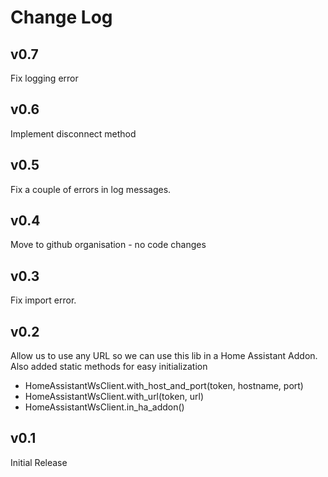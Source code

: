 Change Log
=======================

v0.7
------------

Fix logging error

v0.6
------------

Implement disconnect method

v0.5
------------

Fix a couple of errors in log messages.

v0.4
------------

Move to github organisation - no code changes

v0.3
------------

Fix import error.

v0.2
------------

Allow us to use any URL so we can use this lib in a Home Assistant Addon.
Also added static methods for easy initialization
* HomeAssistantWsClient.with_host_and_port(token, hostname, port)
* HomeAssistantWsClient.with_url(token, url)
* HomeAssistantWsClient.in_ha_addon()

v0.1
------------

Initial Release
